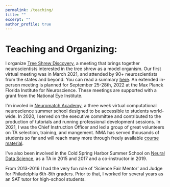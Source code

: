 ```yaml
---
permalink: /teaching/
title: ""
excerpt: ""
author_profile: true
---
```


# Teaching and Organizing:

I organize [Tree Shrew Discovery](treeshrewdiscovery.com), a meeting that brings together neuroscientists interested in the tree shrew as a model organism. Our first virtual meeting was in March 2021, and attended by 90+ neuroscientists from the states and beyond. You can read a summary [here](https://www.ncbi.nlm.nih.gov/pmc/articles/PMC8317191/). An extended in-person meeting is planned for September 25-28th, 2022 at the Max Planck Florida Institute for Neuroscience. These meetings are supported with a grant from the National Eye Institute.

I'm involed in [Neuromatch Academy](https://www.neuromatchacademy.org/), a three week virtual computational neuroscience summer school designed to be accessible to students world-wide. In 2020, I served on the executive committee and contributed to the production of tutorials and running professional development sessions. In 2021, I was the Chief Instruction Officer and led a group of great volunteers on TA selection, training, and mangement. NMA has served thousands of students so far and will reach many more through freely available [course material]([https://www.neuromatchacademy.org/syllabus](https://academy.neuromatch.io/nma2021)). 

I've also been involved in the Cold Spring Harbor Summer School on [Neural Data Science](https://meetings.cshl.edu/courses.aspx?course=c-neudata&year=19), as a TA in 2015 and 2017 and a co-instructor in 2019.

From 2013-2016 I had the very fun role of 'Science Fair Mentor' and Judge for Philadelphia 6th-8th graders. Prior to that, I worked for several years as an SAT tutor for high-school students.
